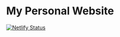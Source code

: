 # My Personal Website

[![Netlify Status](https://api.netlify.com/api/v1/badges/099b0d7f-f170-44bd-bf02-d1bff169187d/deploy-status)](https://app.netlify.com/sites/mancuoj/deploys)
